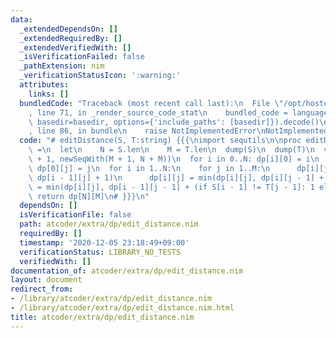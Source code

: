 ```yaml
---
data:
  _extendedDependsOn: []
  _extendedRequiredBy: []
  _extendedVerifiedWith: []
  _isVerificationFailed: false
  _pathExtension: nim
  _verificationStatusIcon: ':warning:'
  attributes:
    links: []
  bundledCode: "Traceback (most recent call last):\n  File \"/opt/hostedtoolcache/Python/3.10.0/x64/lib/python3.10/site-packages/onlinejudge_verify/documentation/build.py\"\
    , line 71, in _render_source_code_stat\n    bundled_code = language.bundle(stat.path,\
    \ basedir=basedir, options={'include_paths': [basedir]}).decode()\n  File \"/opt/hostedtoolcache/Python/3.10.0/x64/lib/python3.10/site-packages/onlinejudge_verify/languages/nim.py\"\
    , line 86, in bundle\n    raise NotImplementedError\nNotImplementedError\n"
  code: "# editDistance(S, T:string) {{{\nimport sequtils\n\nproc editDistance(S,T:string):int\
    \ =\n  let\n    N = S.len\n    M = T.len\n  dump(S)\n  dump(T)\n  var dp = newSeqWith(N\
    \ + 1, newSeqWith(M + 1, N + M))\n  for i in 0..N: dp[i][0] = i\n  for j in 0..M:\
    \ dp[0][j] = j\n  for i in 1..N:\n    for j in 1..M:\n      dp[i][j] = min(dp[i][j],\
    \ dp[i - 1][j] + 1)\n      dp[i][j] = min(dp[i][j], dp[i][j - 1] + 1)\n      dp[i][j]\
    \ = min(dp[i][j], dp[i - 1][j - 1] + (if S[i - 1] != T[j - 1]: 1 else: 0))\n \
    \ return dp[N][M]\n# }}}\n"
  dependsOn: []
  isVerificationFile: false
  path: atcoder/extra/dp/edit_distance.nim
  requiredBy: []
  timestamp: '2020-12-05 23:18:49+09:00'
  verificationStatus: LIBRARY_NO_TESTS
  verifiedWith: []
documentation_of: atcoder/extra/dp/edit_distance.nim
layout: document
redirect_from:
- /library/atcoder/extra/dp/edit_distance.nim
- /library/atcoder/extra/dp/edit_distance.nim.html
title: atcoder/extra/dp/edit_distance.nim
---
```

